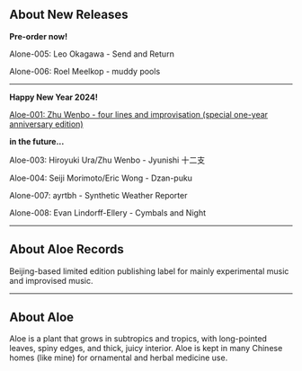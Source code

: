## About New Releases

**Pre-order now!** 

Alone-005: Leo Okagawa - Send and Return

Alone-006: Roel Meelkop - muddy pools

- - -

**Happy New Year 2024!**

[Aloe-001: Zhu Wenbo - four lines and improvisation (special one-year anniversary edition)](https://aloerecords.bandcamp.com/album/four-lines-and-improvisation)

**in the future...**

Aloe-003: Hiroyuki Ura/Zhu Wenbo - Jyunishi 十二支

Aloe-004: Seiji Morimoto/Eric Wong - Dzan-puku

Alone-007: ayrtbh - Synthetic Weather Reporter

Alone-008: Evan Lindorff-Ellery - Cymbals and Night

- - -

## About Aloe Records

Beijing-based limited edition publishing label for mainly experimental music and improvised music.

- - -

## About Aloe

Aloe is a plant that grows in subtropics and tropics, with long-pointed leaves, spiny edges, and thick, juicy interior. Aloe is kept in many Chinese homes (like mine) for ornamental and herbal medicine use.